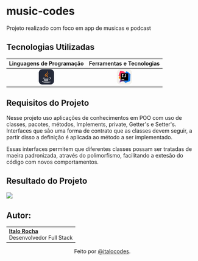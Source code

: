 # music-codes
Projeto realizado com foco em app de musicas e podcast

## Tecnologias Utilizadas

| Linguagens de Programação | Ferramentas e Tecnologias |
| :-----------------: | :-----------------------: |
| <img height="40" src="https://github.com/rhayssakramer/rhayssakramer/blob/main/assets/icon/Java-Dark.svg"> | <img height="40" src="https://github.com/rhayssakramer/rhayssakramer/blob/main/assets/icon/Idea-Light.svg"> |


## Requisitos do Projeto
Nesse projeto uso aplicações de conhecimentos em POO com uso de classes, pacotes, métodos, Implements, private, Getter's e Setter's. Interfaces que são uma forma de contrato que as classes devem seguir, a partir disso a definição é aplicada ao método a ser implementado. 

Essas interfaces permitem que diferentes classes possam ser tratadas de maeira padronizada, através do polimorfismo, facilitando a extesão do código com novos comportamentos.

## Resultado do Projeto

<img src="(https://github.com/ItaloRochaj/music-codes/blob/main/music.png](https://github.com/ItaloRochaj/music-codes/blob/main/music.png](https://github.com/ItaloRochaj/music-codes/blob/main/music.png)">

## Autor:
<table>
  <tr>
    <td align="left">
      <a href="https://github.com/italorochaj">
        <span><b>Italo Rocha</b></span>
      </a>
      <br>
      <span>Desenvolvedor Full Stack</span>
    </td>
  </tr>
</table>

<div align="center">Feito por <a href="https://github.com/italorochaj">@italocodes</a>.</div>
